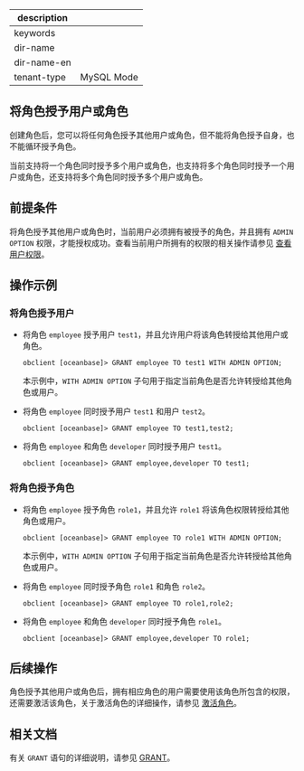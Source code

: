 |description||
|---|---|
|keywords||
|dir-name||
|dir-name-en||
|tenant-type|MySQL Mode|

## 将角色授予用户或角色

创建角色后，您可以将任何角色授予其他用户或角色，但不能将角色授予自身，也不能循环授予角色。

当前支持将一个角色同时授予多个用户或角色，也支持将多个角色同时授予一个用户或角色，还支持将多个角色同时授予多个用户或角色。

## 前提条件

将角色授予其他用户或角色时，当前用户必须拥有被授予的角色，并且拥有 `ADMIN OPTION` 权限，才能授权成功。查看当前用户所拥有的权限的相关操作请参见 [查看用户权限](../400.view-user-permissions-of-mysql-mode.md)。

## 操作示例

### 将角色授予用户

* 将角色 `employee` 授予用户 `test1`，并且允许用户将该角色转授给其他用户或角色。

    ```shell
    obclient [oceanbase]> GRANT employee TO test1 WITH ADMIN OPTION;
    ```

    本示例中，`WITH ADMIN OPTION` 子句用于指定当前角色是否允许转授给其他角色或用户。

* 将角色 `employee` 同时授予用户 `test1` 和用户 `test2`。

    ```shell
    obclient [oceanbase]> GRANT employee TO test1,test2;
    ```

* 将角色 `employee` 和角色 `developer` 同时授予用户 `test1`。

    ```shell
    obclient [oceanbase]> GRANT employee,developer TO test1;
    ```

### 将角色授予角色

* 将角色 `employee` 授予角色 `role1`，并且允许 `role1` 将该角色权限转授给其他角色或用户。

    ```shell
    obclient [oceanbase]> GRANT employee TO role1 WITH ADMIN OPTION;
    ```

    本示例中，`WITH ADMIN OPTION` 子句用于指定当前角色是否允许转授给其他角色或用户。

* 将角色 `employee` 同时授予角色 `role1` 和角色 `role2`。

    ```shell
    obclient [oceanbase]> GRANT employee TO role1,role2;
    ```

* 将角色 `employee` 和角色 `developer` 同时授予角色 `role1`。

    ```shell
    obclient [oceanbase]> GRANT employee,developer TO role1;
    ```

## 后续操作

角色授予其他用户或角色后，拥有相应角色的用户需要使用该角色所包含的权限，还需要激活该角色，关于激活角色的详细操作，请参见 [激活角色](500.activating-roles-of-mysql-mode.md)。

## 相关文档

有关 `GRANT` 语句的详细说明，请参见 [GRANT](../../../../../../700.reference/500.sql-reference/100.sql-syntax/200.common-tenant-of-mysql-mode/600.sql-statement-of-mysql-mode/5500.grant-of-mysql-mode.md)。
